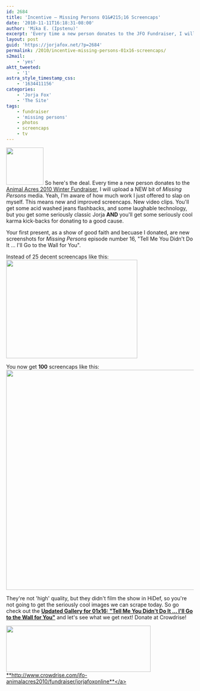 ```yaml
---
id: 2684
title: 'Incentive — Missing Persons 01&#215;16 Screencaps'
date: '2010-11-11T16:18:31-08:00'
author: 'Mika E. (Ipstenu)'
excerpt: 'Every time a new person donates to the JFO Fundraiser, I will update a new bit of Missing Persons Media! That''s right, some incentive!'
layout: post
guid: 'https://jorjafox.net/?p=2684'
permalink: /2010/incentive-missing-persons-01x16-screencaps/
s2mail:
    - 'yes'
aktt_tweeted:
    - '1'
astra_style_timestamp_css:
    - '1634411156'
categories:
    - 'Jorja Fox'
    - 'The Site'
tags:
    - fundraiser
    - 'missing persons'
    - photos
    - screencaps
    - tv
---
```


<img src="//static.jorjafox.net/wordpress/2010/11/16-tellme-100x100.jpg" alt="" title="16-tellme" width="100" height="100" class="alignleft size-thumbnail wp-image-2685" /> So here's the deal.  Every time a new person donates to the <a href="http://www.crowdrise.com/jfo-animalacres2010/fundraiser/jorjafoxonline">Animal Acres 2010 Winter Fundraiser</a>, I will upload a NEW bit of _Missing Persons_ media.  Yeah, I'm aware of how much work I just offered to slap on myself.  This means new and improved screencaps.  New video clips.  You'll get some acid washed jeans flashbacks, and some laughable technology, but you get some seriously classic Jorja **AND** you'll get some seriously cool karma kick-backs for donating to a good cause.

Your first present, as a show of good faith and becuase I donated, are new screenshots for _Missing Persons_ episode number 16, "Tell Me You Didn't Do It ... I'll Go to the Wall for You".

Instead of 25 decent screencaps like this:
<img src="//static.jorjafox.net/wordpress/2010/11/tellme-14.jpg" alt="" title="tellme-14" width="352" height="264" class="aligncenter size-full wp-image-2686" />

You now get **100** screencaps like this:
<img src="//static.jorjafox.net/wordpress/2010/11/tellme-048.jpg" alt="" title="tellme-048" width="590" class="aligncenter size-full wp-image-2687" />

They're not 'high' quality, but they didn't film the show in HiDef, so you're not going to get the seriously cool images we can scrape today.  So go check out the **<a href="https://jorjafox.net/gallery/tv/missingpersons/tellme/">Updated Gallery for 01x16: "Tell Me You Didn't Do It ... I'll Go to the Wall for You"</a>** and let's see what we get next!  Donate at Crowdrise!

<a href="http://www.crowdrise.com/jfo-animalacres2010/fundraiser/jorjafoxonline"><img src="//static.jorjafox.net/wordpress/2010/11/crowdrise.jpg" alt="" title="crowdrise" width="388" height="124" class="aligncenter size-full wp-image-2683" /><br />**http://www.crowdrise.com/jfo-animalacres2010/fundraiser/jorjafoxonline**</a>
